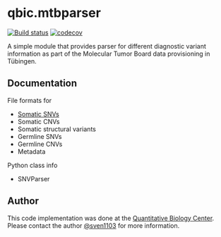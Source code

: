 # qbic.mtbparser

[![Build status](https://travis-ci.org/qbicsoftware/qbic.mtbparser.svg?branch=development)](https://travis-ci.org/qbicsoftware/qbic.mtbparser/) [![codecov](https://codecov.io/gh/qbicsoftware/qbic.mtbparser/branch/development/graph/badge.svg)](https://codecov.io/gh/qbicsoftware/qbic.mtbparser/)

A simple module that provides parser for different diagnostic variant information as part of the Molecular Tumor Board data provisioning in Tübingen.

## Documentation

File formats for
* [Somatic SNVs](./docs/somatic_snvs.md)
* Somatic CNVs
* Somatic structural variants
* Germline SNVs
* Germline CNVs
* Metadata

Python class info
* SNVParser

## Author
This code implementation was done at the [Quantitative Biology Center](http://qbic.life). Please contact the author [@sven1103](https://github.com/sven1103) for more information.
